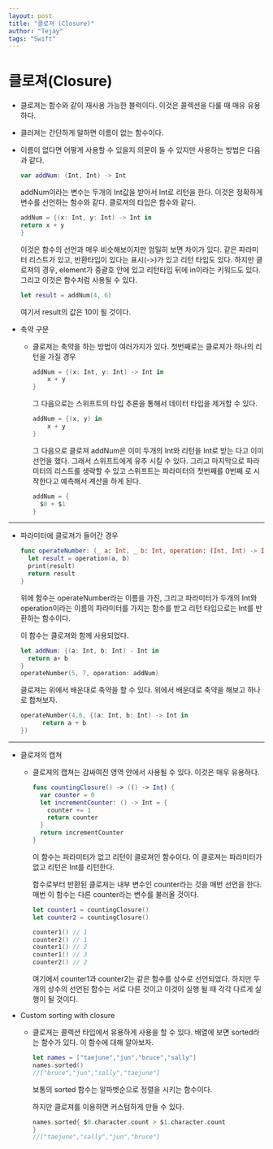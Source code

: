 ```yaml
---
layout: post
title: "클로져 (Closure)"
author: "Tejay"
tags: "Swift"
---
```


# 클로져(Closure)

- 클로져는 함수와 같이 재사용 가능한 블럭이다. 이것은 콜렉션을 다룰 때 매유 유용하다.

- 클러져는 간단하게 말하면 이름이 없는 함수이다.

- 이름이 없다면 어떻게 사용할 수 있을지 의문이 들 수 있지만 사용하는 방법은 다음과 같다.

  ```swift
  var addNum: (Int, Int) -> Int
  ```

  addNum이라는 변수는 두개의 Int값을 받아서 Int로 리턴을 한다. 이것은 정확하게 변수를 선언하는 함수와 같다. 클로져의 타입은 함수와 같다.

  ```swift
  addNum = {(x: Int, y: Int) -> Int in
  return x + y
  }
  ```

  이것은 함수의 선언과 매우 비슷해보이지만 엄밀히 보면 차이가 있다. 같은 파라미터 리스트가 있고, 반환타입이 있다는 표시(->)가 있고 리턴 타입도 있다. 하지만 클로져의 경우, element가 중괄호 안에 있고 리턴타입 뒤에 in이라는 키워드도 있다. 그리고 이것은 함수처럼 사용될 수 있다.

  ```swift
  let result = addNum(4, 6)
  ```

  여기서 result의 값은 10이 될 것이다.

- 축약 구문

  - 클로져는 축약을 하는 방법이 여러가지가 있다. 첫번째로는 클로져가 하나의 리턴을 가질 경우

    ```swift
    addNum = {(x: Int, y: Int) -> Int in
    	x + y
    }
    ```

    그 다음으로는 스위프트의 타입 추론을 통해서 데이터 타입을 제거할 수 있다.

    ```swift
    addNum = {(x, y) in
    	x + y
    }
    ```

    그 다음으로 클로져 addNum은 이미 두개의 Int와 리턴을 Int로 받는 다고 이미 선언을 했다. 그래서 스위프트에게 유추 시킬 수 있다. 그리고 마지막으로 파라미터의 리스트를 생략할 수 있고 스위프트는 파라미터의 첫번째를 0번째 로 시작한다고 예측해서 계산을 하게 된다.

    ```swift
    addNum = {
      $0 + $1
    }
    ```

** **

- 파라미터에 클로져가 들어간 경우

  ```swift
  func operateNumber: (_ a: Int, _ b: Int, operation: (Int, Int) -> Int) -> Int {
    let result = operation(a, b)
    print(result)
    return result
  }
  ```

  위에 함수는 operateNumber라는 이름을 가진, 그리고 파라미터가 두개의 Int와 operation이라는 이름의 파라미터를 가지는 함수를 받고 리턴 타입으로는 Int를 반환하는 함수이다.

  이 함수는 클로져와 함께 사용되었다.

  ```swift
  let addNum: {(a: Int, b: Int) - Int in
  	return a+ b
  }
  operateNumber(5, 7, operation: addNum)
  ```

  클로져는 위에서 배운대로 축약을 할 수 있다. 위에서 배운대로 축약을 해보고 하나로 합쳐보자.

  ```swift
  operateNumber(4,6, {(a: Int, b: Int) -> Int in
  		return a + b
  })
  ```

** **

- 클로져의 캡쳐

  - 클로져의 캡쳐는 감싸여진 영역 안에서 사용될 수 있다. 이것은 매우 유용하다.

    ```swift
    func countingClosure() -> (() -> Int) {
      var counter = 0
      let incrementCounter: () -> Int = {
        counter += 1
        return counter
      }
      return incrementCounter
    }
    ```

    이 함수는 파라미터가 없고 리턴이 클로져인 함수이다. 이 클로져는 파라미터가 없고 리턴은 Int를 리턴한다.

    함수로부터 반환된 클로져는 내부 변수인 counter라는 것을 매번 선언을 한다. 매번 이 함수는 다른 counter라는 변수를 불러올 것이다.

    ```swift
    let counter1 = countingClosure()
    let counter2 = countingClosure()

    counter1() // 1
    counter2() // 1
    counter1() // 2
    counter1() // 3
    counter2() // 2
    ```

    여기에서 counter1과 counter2는 같은 함수를 상수로 선언되었다. 하지만 두개의 상수의 선언된 함수는 서로 다른 것이고 이것이 실행 될 때 각각 다르게 실행이 될 것이다.

- Custom sorting with closure

  - 클로져는 콜렉션 타입에서 유용하게 사용을 할 수 있다. 배열에 보면 sorted라는 함수가 있다. 이 함수에 대해 알아보자.

    ```swift
    let names = ["taejune","jun","bruce","sally"]
    names.sorted()
    //["bruce","jun","sally","taejune"]
    ```

    보통의 sorted 함수는 알파벳순으로 정렬을 시키는 함수이다.

    하지만 클로져를 이용하면 커스텀하게 만들 수 있다.

    ```swift
    names.sorted{ $0.character.count > $1.character.count
    }
    //["taejune","sally","jun","bruce"]
    ```
